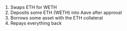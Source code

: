 1. Swaps ETH for WETH
2. Deposits some ETH (WETH) into Aave after approval
3. Borrows some asset with the ETH collateral
4. Repays everything back